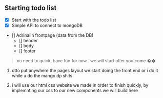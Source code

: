 ## Starting todo list

- [x] Start with the todo list
- [x] Simple API to connect to mongoDB
- [] Adrinalin frontpage (data from the DB)
    - [] header
    - [] body
    - [] footer

> no need to quick, have fun for now.. we will start after you come ��

1) otto put anywhere the pages layout we start doing the front end
or i do it while u do the mango dp shits


2) i will use our html css website we made in order to finish quickly, by implemnting our css to our new components we will build here